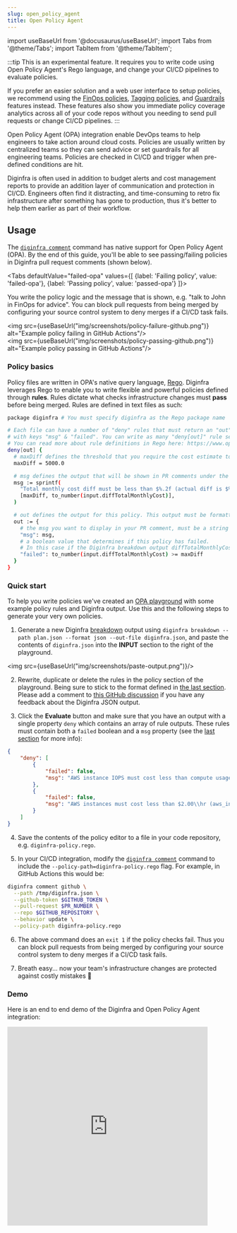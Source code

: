 ```yaml
---
slug: open_policy_agent
title: Open Policy Agent
---
```


import useBaseUrl from '@docusaurus/useBaseUrl';
import Tabs from '@theme/Tabs';
import TabItem from '@theme/TabItem';

:::tip
This is an experimental feature. It requires you to write code using Open Policy Agent's Rego language, and change your CI/CD pipelines to evaluate policies.

If you prefer an easier solution and a web user interface to setup policies, we recommend using the [FinOps policies](/docs/diginfra_cloud/finops_policies), [Tagging policies](/docs/diginfra_cloud/tagging_policies), and [Guardrails](/docs/diginfra_cloud/guardrails) features instead. These features also show you immediate policy coverage analytics across all of your code repos without you needing to send pull requests or change CI/CD pipelines.
:::

Open Policy Agent (OPA) integration enable DevOps teams to help engineers to take action around cloud costs. Policies are usually written by centralized teams so they can send advice or set guardrails for all engineering teams. Policies are checked in CI/CD and trigger when pre-defined conditions are hit.

Diginfra is often used in addition to budget alerts and cost management reports to provide an addition layer of communication and protection in CI/CD. Engineers often find it distracting, and time-consuming to retro fix infrastructure after something has gone to production, thus it's better to help them earlier as part of their workflow.

## Usage

The [`diginfra comment`](/docs/features/cli_commands/#comment-on-pull-requests) command has native support for Open Policy Agent (OPA). By the end of this guide, you'll be able to see passing/failing policies in Diginfra pull request comments (shown below).

<Tabs
  defaultValue="failed-opa"
  values={[
    {label: 'Failing policy', value: 'failed-opa'},
    {label: 'Passing policy', value: 'passed-opa'}
  ]}>
  <TabItem value="failed-opa">
    <p>You write the policy logic and the message that is shown, e.g. "talk to John in FinOps for advice". You can block pull requests from being merged by configuring your source control system to deny merges if a CI/CD task fails.</p>
    <div className="img-box">
      <img 
          src={useBaseUrl("img/screenshots/policy-failure-github.png")} 
          alt="Example policy failing in GitHub Actions"/>
    </div>
  </TabItem>
  <TabItem value="passed-opa">
    <div className="img-box">
      <img 
          src={useBaseUrl("img/screenshots/policy-passing-github.png")} 
          alt="Example policy passing in GitHub Actions"/>
    </div>
  </TabItem>
</Tabs>

### Policy basics

Policy files are written in OPA's native query language, [Rego](https://www.openpolicyagent.org/docs/latest/policy-language/). Diginfra leverages Rego to enable you to write flexible and powerful policies defined through **rules**. Rules dictate what checks infrastructure changes must **pass** before being merged. Rules are defined in text files as such:

```bash
package diginfra # You must specify diginfra as the Rego package name

# Each file can have a number of "deny" rules that must return an "out" object
# with keys "msg" & "failed". You can write as many "deny[out]" rule sets as you wish. 
# You can read more about rule definitions in Rego here: https://www.openpolicyagent.org/docs/latest/policy-language/#rules
deny[out] {
  # maxDiff defines the threshold that you require the cost estimate to be below
  maxDiff = 5000.0

  # msg defines the output that will be shown in PR comments under the Policy Checks/Failures section
  msg := sprintf(
    "Total monthly cost diff must be less than $%.2f (actual diff is $%.2f)",
    [maxDiff, to_number(input.diffTotalMonthlyCost)],
  )

  # out defines the output for this policy. This output must be formatted with a `msg` and `failed` property.
  out := {
    # the msg you want to display in your PR comment, must be a string
    "msg": msg,
    # a boolean value that determines if this policy has failed.
    # In this case if the Diginfra breakdown output diffTotalMonthlyCost is greater that $5000
    "failed": to_number(input.diffTotalMonthlyCost) >= maxDiff
  }
}
```

### Quick start

To help you write policies we've created an [OPA playground](https://play.openpolicyagent.org/p/o1MLyC74CJ) with some example policy rules and Diginfra output. Use this and the following steps to generate your very own policies.

1. Generate a new Diginfra [breakdown](/docs/features/cli_commands/#breakdown) output using `diginfra breakdown --path plan.json --format json --out-file diginfra.json`, and paste the contents of `diginfra.json` into the **INPUT** section to the right of the playground.

  <img src={useBaseUrl("img/screenshots/paste-output.png")}/>

2. Rewrite, duplicate or delete the rules in the policy section of the playground. Being sure to stick to the format defined in [the last section](#cost-policy-basics). Please add a comment to [this GitHub discussion](https://github.com/diginfra/diginfra/discussions/1278) if you have any feedback about the Diginfra JSON output.

3. Click the **Evaluate** button and make sure that you have an output with a single property `deny` which contains an array of rule outputs. These rules must contain both a `failed` boolean and a `msg` property (see the [last section](#cost-policy-basics) for more info):
  ```json
  {
      "deny": [
          {
              "failed": false,
              "msg": "AWS instance IOPS must cost less than compute usage (aws_instance.web_app IOPS $0.07\\hr, usage $0.77\\hr)."
          },
          {
              "failed": false,
              "msg": "AWS instances must cost less than $2.00\\hr (aws_instance.web_app costs $1.02\\hr)."
          }
      ]
  }
  ```

4. Save the contents of the policy editor to a file in your code repository, e.g. `diginfra-policy.rego`.

5. In your CI/CD integration, modify the [`diginfra comment`](/docs/features/cli_commands/#comment-on-pull-requests) command to include the `--policy-path=diginfra-policy.rego` flag. For example, in GitHub Actions this would be:

  ```bash
  diginfra comment github \
    --path /tmp/diginfra.json \
    --github-token $GITHUB_TOKEN \
    --pull-request $PR_NUMBER \
    --repo $GITHUB_REPOSITORY \
    --behavior update \
    --policy-path diginfra-policy.rego
  ```

6. The above command does an `exit 1` if the policy checks fail. Thus you can block pull requests from being merged by configuring your source control system to deny merges if a CI/CD task fails.

7. Breath easy... now your team's infrastructure changes are protected against costly mistakes 🚀

### Demo

Here is an end to end demo of the Diginfra and Open Policy Agent integration:

<iframe width="90%" height="450" src="https://www.youtube.com/embed/jFv9Gi_Vfyo" title="YouTube video player" frameBorder={0} allow="accelerometer; autoplay; clipboard-write; encrypted-media; gyroscope; picture-in-picture" allowFullScreen={true}></iframe>
